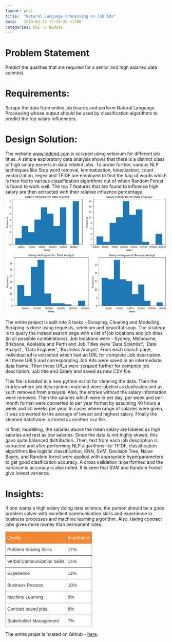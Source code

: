 ```yaml
---
layout: post
title:  "Natural Language Processing on Job Ads"
date:   2019-03-22 12:19:28 +1100
categories: DSI -5 Update
---
```

# Problem Statement 
Predict the qualities that are required for a senior and high salaried data scientist.
# Requirements:
Scrape the data from online job boards and perform Natural Language Processing whose output should be used by classification algorithms to predict the top salary influencers. 

# Design Solution:
 
The website www.indeed.com is scraped using selenium for different job titles. A simple exploratory data analysis  shows that there is a distinct class of high salary earners in data related jobs. To probe further, various NLP techniques like Stop word removal, lemmatization, tokenization, count vectorization, regex and TFIDF are employed to find the bag of words which is then fed to various classification algorithms out of which Random Forest is found to work well. The top 7 features that are found to influence high salary are then extracted with their relative influence percentage.
![NLP_Salary](/assets/NLP_Salary.png)

The entire project is split into 3 tasks - Scraping, Cleaning and Modelling. Scraping is done using requests, selenium and beautiful soup. The strategy is to query the indeed search page with a list of job locations and job titles (in all possible combinations). Job locations were - Sydney, Melbourne, Brisbane, Adelaide and Perth and Job Titles were 'Data Scientist', 'Data Analyst', 'Data Engineer', 'Business Analyst'. From each search page, individual ad is extracted which had an URL for complete Job description. All these URLS and corresponding Job Ads were saved in an intermediate data frame. Then these URLs were scraped further for complete job description, Job title and Salary and saved as new CSV file. 

This file is loaded in a new python script for cleaning the data. Then the entries where job descriptions matched were labeled as duplicates and as such removed from analysis. Also, the entries without the salary information were removed. Then the salaries which were in per day, per week and per month format were converted to per year format by assuming 40 hours a week and 50 weeks per year. In cases where range of salaries were given, it was converted to the average of lowest and highest salary. Finally the cleaned dataframe is stored as another csv file.

In final, modelling, the salaries above the mean salary are labeled as high salaries and rest as low salaries. Since the data is not highly skwed, this gava quite balanced distribution. Then, text from each job description is extracted and after performing NLP algorithms like TFIDF, classification algorithms like logistic classification, KNN, SVM, Decision Tree, Naive Bayes, and Random forest were applied with appropriate hyperparameters to get good clasification accuracy. A cross validation is performed and the variance is accuracy is also noted. It is seen that SVM and Random Forest give lowest variance.

# Insights: 
If one wants a high salary doing data science, the person should be a good problem solver with excellent communication skills and experience in business processes and machine learning algorithm. Also, taking contract jobs gives more money than permanent roles. 



<style type="text/css">
.tg  {border-collapse:collapse;border-spacing:0;border-color:#aaa;}
.tg td{font-family:Arial, sans-serif;font-size:14px;padding:10px 5px;border-style:solid;border-width:1px;overflow:hidden;word-break:normal;border-color:#aaa;color:#333;background-color:#fff;}
.tg th{font-family:Arial, sans-serif;font-size:14px;font-weight:normal;padding:10px 5px;border-style:solid;border-width:1px;overflow:hidden;word-break:normal;border-color:#aaa;color:#fff;background-color:#f38630;}
.tg .tg-0lax{text-align:left;vertical-align:top}
.tg .tg-0pky{border-color:inherit;text-align:left;vertical-align:top}
</style>
<table class="tg">
  <tr>
    <th class="tg-0lax">Quality</th>
    <th class="tg-0lax">Importance</th>
  </tr>
  <tr>
    <td class="tg-0pky">Problem Solving Skills</td>
    <td class="tg-0pky">17%</td>
  </tr>
  <tr>
    <td class="tg-0pky">Verbal Communication Skills</td>
    <td class="tg-0pky">14%</td>
  </tr>
  <tr>
    <td class="tg-0lax">Experience</td>
    <td class="tg-0lax">11%</td>
  </tr>
  <tr>
    <td class="tg-0lax">Business Process</td>
    <td class="tg-0lax">10%</td>
  </tr>
  <tr>
    <td class="tg-0lax">Machine Learning</td>
    <td class="tg-0lax">9%</td>
  </tr>
  <tr>
    <td class="tg-0lax">Contract based jobs</td>
    <td class="tg-0lax">8%</td>
  </tr>
  <tr>
    <td class="tg-0lax">Stakeholder Management<br></td>
    <td class="tg-0lax">7%</td>
  </tr>
</table>

The entire projet is hosted on Github - [here](https://github.com/RajasKhokle/DS-Job-Market-Analysis).
